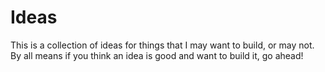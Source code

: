 # Ideas

This is a collection of ideas for things that I may want to build, or may not. By all means if you think an idea is good and want to build it, go ahead!
